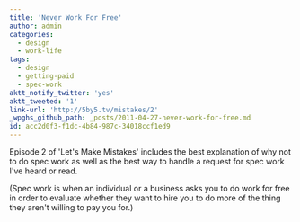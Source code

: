 ```yaml
---
title: 'Never Work For Free'
author: admin
categories:
  - design
  - work-life
tags:
  - design
  - getting-paid
  - spec-work
aktt_notify_twitter: 'yes'
aktt_tweeted: '1'
link-url: 'http://5by5.tv/mistakes/2'
_wpghs_github_path: _posts/2011-04-27-never-work-for-free.md
id: acc2d0f3-f1dc-4b84-987c-34018ccf1ed9
---
```

<p>Episode 2 of 'Let's Make Mistakes' includes the best explanation of why not to do spec work as well as the best way to handle a request for spec work I've heard or read.</p>
<p>(Spec work is when an individual or a business asks you to do work for free in order to evaluate whether they want to hire you to do more of the thing they aren't willing to pay you for.)</p>
